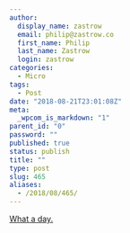 ```yaml
---
author:
  display_name: zastrow
  email: philip@zastrow.co
  first_name: Philip
  last_name: Zastrow
  login: zastrow
categories:
  - Micro
tags:
  - Post
date: "2018-08-21T23:01:08Z"
meta:
  _wpcom_is_markdown: "1"
parent_id: "0"
password: ""
published: true
status: publish
title: ""
type: post
slug: 465
aliases:
  - /2018/08/465/
---
```

<p><a href="https://www.vox.com/2018/8/21/17766146/michael-cohen-guilty-plea-paul-manafort-day-explained">What a day.</a></p>
